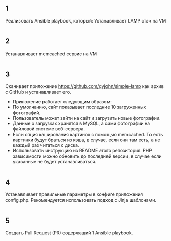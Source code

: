## 1

Реализовать Ansible playbook, который:
Устанавливает LAMP стэк на VM

```
```


## 2

Устанавливает memcached сервис на VM

```
```


## 3

Скачивает приложение https://github.com/qyjohn/simple-lamp как архив с GitHub и устанавливает его.
- Приложение работает следующим образом:
- По умолчанию, сайт показывает последние 10 загруженных фотографий.
- Пользователь может зайти на сайт и загрузить новые фотографии.
- Данные о загрузках хранятся в MySQL, а сами фотографии на файловой системе веб-сервера.
- Если опция кэширования картинок с помощью memcached. То есть картинки будут браться из кэша, в случае, если они там есть, а не каждый раз читаться с диска.
- Использовать инструкцию из README этого репозитория. PHP зависимости можно обновить до последней версии, в случае если указанные не будет устанавливаться.

```
```

## 4

Устанавливает правильные параметры в конфиге приложения config.php. Рекомендуется использовать подход с Jinja шаблонами.

```
```


## 5

Создать Pull Request (PR) содержащий 1 Ansible playbook.

```
```